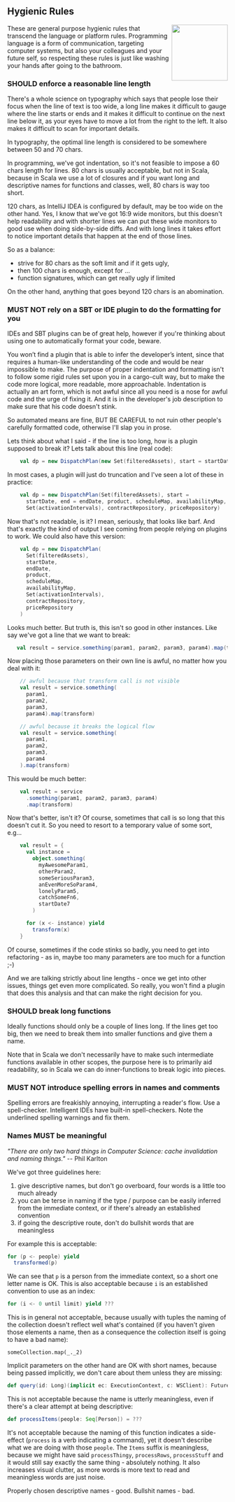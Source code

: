 ## Hygienic Rules

<img src="https://raw.githubusercontent.com/monifu/scala-best-practices/master/assets/scala-logo-256.png"  align="right" width="128" height="128" />

These are general purpose hygienic rules that transcend the language
or platform rules. Programming language is a form of communication,
targeting computer systems, but also your colleagues and your future
self, so respecting these rules is just like washing your hands after
going to the bathroom.

### SHOULD enforce a reasonable line length

There's a whole science on typography which says that people lose
their focus when the line of text is too wide, a long line makes it
difficult to gauge where the line starts or ends and it makes it
difficult to continue on the next line below it, as your eyes have to
move a lot from the right to the left. It also makes it difficult to
scan for important details.

In typography, the optimal line length is considered to be somewhere
between 50 and 70 chars.

In programming, we've got indentation, so it's not feasible to impose
a 60 chars length for lines. 80 chars is usually acceptable, but not
in Scala, because in Scala we use a lot of closures and if you want
long and descriptive names for functions and classes, well, 80 chars
is way too short.

120 chars, as IntelliJ IDEA is configured by default, may be too wide
on the other hand.  Yes, I know that we've got 16:9 wide monitors, but
this doesn't help readability and with shorter lines we can put these
wide monitors to good use when doing side-by-side diffs. And with long
lines it takes effort to notice important details that happen at the
end of those lines.

So as a balance:

- strive for 80 chars as the soft limit and if it gets ugly,
- then 100 chars is enough, except for ...
- function signatures, which can get really ugly if limited

On the other hand, anything that goes beyond 120 chars is an abomination.

### MUST NOT rely on a SBT or IDE plugin to do the formatting for you

IDEs and SBT plugins can be of great help, however if you're thinking
about using one to automatically format your code, beware.

You won’t find a plugin that is able to infer the developer’s intent,
since that requires a human-like understanding of the code and would be 
near impossible to make. The purpose of proper indentation and formatting 
isn't to follow some rigid rules set upon you in a cargo-cult way, but to
make the code more logical, more readable, more
approachable. Indentation is actually an art form, which is not awful
since all you need is a nose for awful code and the urge of fixing
it. And it is in the developer's job description to make sure that his
code doesn't stink.

So automated means are fine, BUT BE CAREFUL to not ruin other people's
carefully formatted code, otherwise I'll slap you in prose.

Lets think about what I said - if the line is too long, how is a
plugin supposed to break it? Lets talk about this line (real code):

```scala
    val dp = new DispatchPlan(new Set(filteredAssets), start = startDate, end = endDate, product, scheduleMap, availabilityMap, Set(activationIntervals.get), contractRepository, priceRepository)
```

In most cases, a plugin will just do truncation and I've seen a lot of these in practice:

```scala
    val dp = new DispatchPlan(Set(filteredAssets), start =
      startDate, end = endDate, product, scheduleMap, availabilityMap,
      Set(activationIntervals), contractRepository, priceRepository)
```

Now that's not readable, is it? I mean, seriously, that looks like
barf. And that's exactly the kind of output I see coming from people
relying on plugins to work. We could also have this version:

```scala
    val dp = new DispatchPlan(
      Set(filteredAssets),
      startDate,
      endDate,
      product,
      scheduleMap,
      availabilityMap,
      Set(activationIntervals),
      contractRepository,
      priceRepository
    )
```

Looks much better. But truth is, this isn't so good in other
instances. Like say we've got a line that we want to break:

```scala
   val result = service.something(param1, param2, param3, param4).map(transform)
```

Now placing those parameters on their own line is awful, no matter how you deal with it:

```scala
    // awful because that transform call is not visible
    val result = service.something(
      param1,
      param2,
      param3,
      param4).map(transform)

    // awful because it breaks the logical flow
    val result = service.something(
      param1,
      param2,
      param3,
      param4
    ).map(transform)
```

This would be much better:

```scala
    val result = service
      .something(param1, param2, param3, param4)
      .map(transform)
```

Now that's better, isn't it? Of course, sometimes that call is so long
that this doesn't cut it. So you need to resort to a temporary value
of some sort, e.g...

```scala
    val result = {
      val instance =
        object.something(
          myAwesomeParam1,
          otherParam2,
          someSeriousParam3,
          anEvenMoreSoParam4,
          lonelyParam5,
          catchSomeFn6,
          startDate7
        )

      for (x <- instance) yield
        transform(x)
    }
```

Of course, sometimes if the code stinks so badly, you need to get into
refactoring - as in, maybe too many parameters are too much for a
function ;-)

And we are talking strictly about line lengths - once we get into
other issues, things get even more complicated. So really, you won't
find a plugin that does this analysis and that can make the right
decision for you.

### SHOULD break long functions

Ideally functions should only be a couple of lines long. If the lines
get too big, then we need to break them into smaller functions and
give them a name.

Note that in Scala we don't necessarily have to make such intermediate
functions available in other scopes, the purpose here is to primarily
aid readability, so in Scala we can do inner-functions to break logic
into pieces.

### MUST NOT introduce spelling errors in names and comments

Spelling errors are freakishly annoying, interrupting a reader's flow.
Use a spell-checker. Intelligent IDEs have built-in
spell-checkers. Note the underlined spelling warnings and fix them.

### Names MUST be meaningful

*"There are only two hard things in Computer Science: cache
invalidation and naming things."* -- Phil Karlton

We've got three guidelines here:

1. give descriptive names, but don't go overboard, four words is a
   little too much already
2. you can be terse in naming if the type / purpose can be easily
   inferred from the immediate context, or if there's already an
   established convention
3. if going the descriptive route, don't do bullshit words that are
   meaningless

For example this is acceptable:

```scala
for (p <- people) yield
  transformed(p)
```

We can see that `p` is a person from the immediate context, so a short
one letter name is OK. This is also acceptable because `i` is an
established convention to use as an index:

```scala
for (i <- 0 until limit) yield ???
```

This is in general not acceptable, because usually with tuples the
naming of the collection doesn't reflect well what's contained (if you
haven't given those elements a name, then as a consequence the
collection itself is going to have a bad name):

```
someCollection.map(_._2)
```

Implicit parameters on the other hand are OK with short names, because
being passed implicitly, we don't care about them unless they are
missing:

```scala
def query(id: Long)(implicit ec: ExecutionContext, c: WSClient): Future[Response]
```

This is not acceptable because the name is utterly meaningless, even
if there's a clear attempt at being descriptive:

```scala
def processItems(people: Seq[Person]) = ???
```

It's not acceptable because the naming of this function indicates a
side-effect (`process` is a verb indicating a command), yet it doesn't
describe what we are doing with those `people`. The `Items` suffix is
meaningless, because we might have said `processThingy`,
`processRows`, `processStuff` and it would still say exactly the same
thing - absolutely nothing. It also increases visual clutter, as more
words is more text to read and meaningless words are just noise.

Properly chosen descriptive names - good. Bullshit names - bad.
